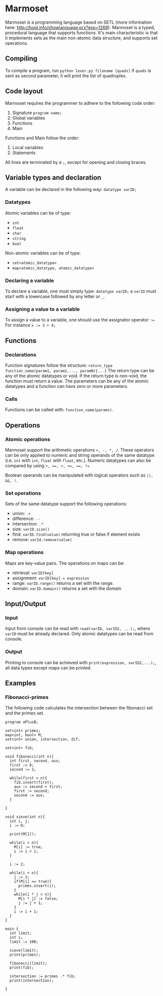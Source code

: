 # Marmoset
Marmoset is a programming language based on SETL (more information here: http://hopl.info/showlanguage.prx?exp=1268). Marmoset is a typed, procedural language that supports functions. It's main characteristic is that it implements sets as the main non-atomic data structure, and supports set operations.

## Compiling
To compile a program, run `python lexer.py filename [quads]` if `quads` is sent as second parameter, it will print the list of quadruples.

## Code layout
Marmoset requires the programmer to adhere to the following code order:
1. Signature `program name;`
2. Global variables
3. Functions
4. Main

Functions and Main follow the order:
1. Local variables
2. Statements

All lines are terminated by a `;`, except for opening and closing braces.

## Variable types and declaration
A variable can be declared in the following way: `datatype varID;`
### Datatypes
Atomic variables can be of type:
* `int`
* `float`
* `char`
* `string`
* `bool`

Non-atomic variables can be of type:
* `set<atomic_datatype>`
* `map<atomic_datatype, atomic_datatype>`

### Declaring a variable
To declare a variable, one must simply type: `datatype varID;` a `varID` must start with a lowercase followed by any letter or `_`.

### Assigning a value to a variable
To assign a value to a variable, one should use the assignator operator `:=`. For instance `x := 3 + 4;`

## Functions 
### Declarations
Function signatures follow the structure: `return_type function_name(param1, param2,..., paramN){...}` The return type can be any of the atomic datatypes or void. If the return type is non-void, the function must return a value. The parameters can be any of the atomic datatypes and a function can have zero or more parameters.

### Calls
Functions can be called with: `function_name(params)`. 

## Operations
### Atomic operations
Marmoset support the arithmetic operations `+, -, *, /`. These operators can be only applied to numeric and string operands of the same datatype (i.e. `int` with `int`, `float` with `float`, etc.). Numeric datatypes can also be compared by using `>, >=, <, <=, ==, !=`

Boolean operands can be manipulated with logical operators such as `||, &&, !`.

### Set operations
Sets of the same datatype support the following operations:
* union: `.+`
* difference: `.-`
* intersection: `.*`
* size: `varID.size()`
* find: `varID.find(value)` returning true or false if element exists
* remove: `varId.remove(value)` 

### Map operations
 Maps are key-value pairs. The operations on maps can be:
 * retrieval: `varID[key]`
 * assignment: `varID[key] = expression`
 * range: `varID.range()` returns a set with the range.
 * domain: `varID.domain()` returns a set with the domain
 
 ## Input/Output
 ### Input
 Input from console can be read with `read(varID, varID2, ...);`, where `varID` must be already declared. Only atomic datatypes can be read from console.
 
 ### Output
 Printing to console can be achieved with `print(expression, varID2,...);`, all data types except maps can be printed.

## Examples
### Fibonacci-primes
The following code calculates the intersection between the fibonacci set and the primes set.
``` 
program aPlusB;

set<int> primes;
map<int, bool> M;
set<int> union, intersection, dif;

set<int> fib;

void fibonacci(int n){
  int first, second, aux;
  first := 0;
  second := 1;

  while(first < n){
    fib.insert(first);
    aux := second + first;
    first := second;
    second := aux;
  }

}

void sieve(int n){
  int i, j;
  i := 0;

  print(M[1]);

  while(i < n){
    M[i] := true;
    i := i + 1;
  }

  i := 2;

  while(i < n){
    j := 2;
    if(M[i] == true){
      primes.insert(i);
    }
    while(i * j < n){
      M[i * j] := false;
      j := j + 1;
    }
    i := i + 1;
  }
}

main {
  int limit;
  int i;
  limit := 100;

  sieve(limit);
  print(primes);

  fibonacci(limit);
  print(fib);

  intersection := primes .* fib;
  print(intersection);

} 
```
